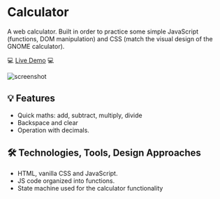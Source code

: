 # Calculator

A web calculator. Built in order to practice some simple JavaScript (functions, DOM manipulation) and CSS (match the visual design of the GNOME calculator).

💻 [Live Demo](https://perugi.github.io/calculator/) 💻

![screenshot](https://github.com/perugi/calculator/assets/38496182/842fb012-bd62-43b7-9446-68bf634045f6)

## 💡 Features
- Quick maths: add, subtract, multiply, divide
- Backspace and clear
- Operation with decimals.

## 🛠️ Technologies, Tools, Design Approaches
- HTML, vanilla CSS and JavaScript.
- JS code organized into functions.
- State machine used for the calculator functionality

